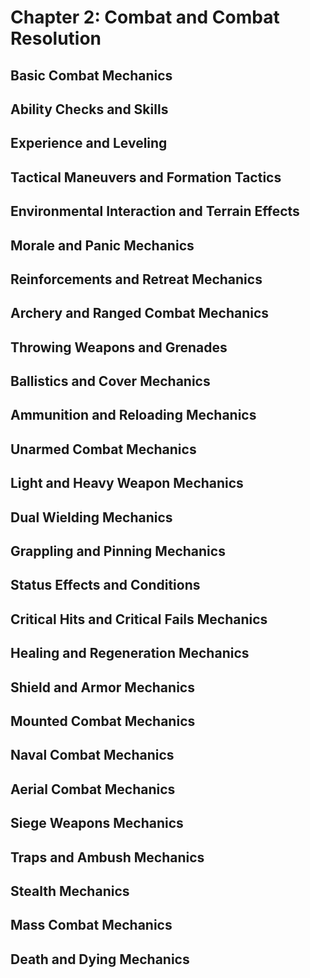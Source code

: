 # Chapter 2: Combat and Combat Resolution
## Basic Combat Mechanics
## Ability Checks and Skills
## Experience and Leveling
## Tactical Maneuvers and Formation Tactics
## Environmental Interaction and Terrain Effects
## Morale and Panic Mechanics
## Reinforcements and Retreat Mechanics
## Archery and Ranged Combat Mechanics
## Throwing Weapons and Grenades
## Ballistics and Cover Mechanics
## Ammunition and Reloading Mechanics
## Unarmed Combat Mechanics
## Light and Heavy Weapon Mechanics
## Dual Wielding Mechanics
## Grappling and Pinning Mechanics
## Status Effects and Conditions
## Critical Hits and Critical Fails Mechanics
## Healing and Regeneration Mechanics
## Shield and Armor Mechanics
## Mounted Combat Mechanics
## Naval Combat Mechanics
## Aerial Combat Mechanics
## Siege Weapons Mechanics
## Traps and Ambush Mechanics
## Stealth Mechanics
## Mass Combat Mechanics
## Death and Dying Mechanics